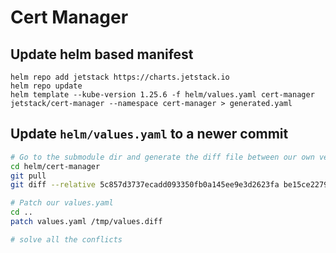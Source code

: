 # Cert Manager

## Update helm based manifest

```
helm repo add jetstack https://charts.jetstack.io
helm repo update
helm template --kube-version 1.25.6 -f helm/values.yaml cert-manager jetstack/cert-manager --namespace cert-manager > generated.yaml
```

## Update `helm/values.yaml` to a newer commit

```bash
# Go to the submodule dir and generate the diff file between our own version and the latest version
cd helm/cert-manager
git pull
git diff --relative 5c857d3737ecadd093350fb0a145ee9e3d2623fa be15ce2279b84cb2deb6f25c93aecb9679ff4c32  deploy/charts/cert-manager/values.yaml > /tmp/values.diff

# Patch our values.yaml
cd ..
patch values.yaml /tmp/values.diff

# solve all the conflicts
```
